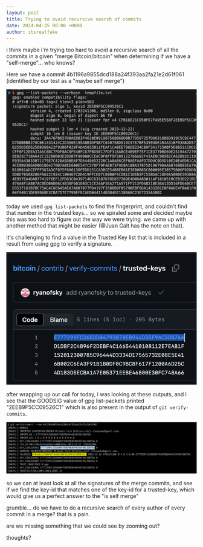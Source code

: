 ```yaml
---
layout: post
title: Trying to avoid recursive search of commits
date: 2024-04-25 00:00 +0000
author: itsrealfake
---
```


i think maybe i'm trying too hard to avoid a recursive search of all the commits in a given "merge Bitcoin/bitcoin" when determining if we have a "self-merge"... who knows?

Here we have a commit 4b1196a9855dcd188a24f393aa2fa21e2d61f061 
(identified by our test as a "maybe self merge")


![](/assets/screenshots-2024-04-25/list-packets.png)

today we used `gpg list-packets` to find the fingerprint, and couldn't find that number in the trusted keys... so we spiraled some and decided maybe this was too hard to figure out the way we were trying. we came up with another method that might be easier (@Juan Galt has the note on that).

it's challenging to find a value in the Trusted Key list that is included in a result from using gpg to verify a signature.

![](/assets/screenshots-2024-04-25/trusted-keys.png)

after wrapping up our call for today, i was looking at these outputs, and i see that the GOODSIG value of gpg list-packets printed "2EEB9F5CC09526C1" which is also present in the output of `git verify-commits`.

![](/assets/screenshots-2024-04-25/verify_raw_commit.png)

so we can at least look at all the signatures of the merge commits, and see if we find the key-id that matches one of the key-id for a trusted-key, which would give us a perfect answer to the "is self merge"

grumble... do we have to do a recursive search of every author of every commit in a merge? that is a pain.

are we missing something that we could see by zooming out?

thoughts?